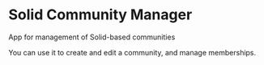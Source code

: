 # Solid Community Manager

App for management of Solid-based communities

You can use it to create and edit a community, and manage memberships.
